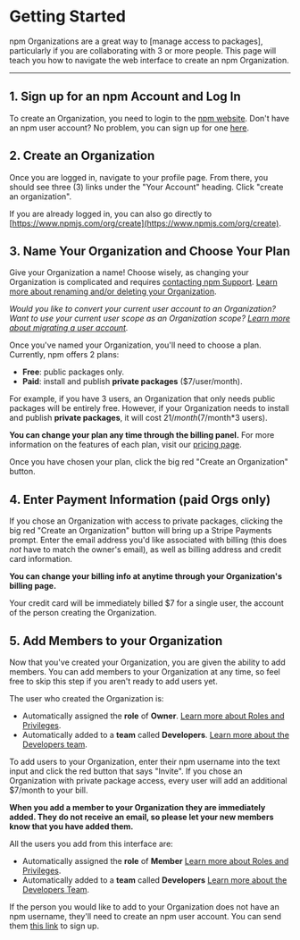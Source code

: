 # Getting Started

npm Organizations are a great way to [manage access to packages], particularly
if you are collaborating with 3 or more people. This page will teach you how to
navigate the web interface to create an npm Organization.

<hr/>


## 1. Sign up for an npm Account and Log In

To create an Organization, you need to login to the [npm website]. Don't have
an npm user account? No problem, you can sign up for one [here][1].

## 2. Create an Organization

Once you are logged in, navigate to your profile page. From there, you
should see three (3) links under the "Your Account" heading. Click
"create an organization".

If you are already logged in, you can also go directly to
[https://www.npmjs.com/org/create](https://www.npmjs.com/org/create).

## 3. Name Your Organization and Choose Your Plan

Give your Organization a name! Choose wisely, as changing your Organization
is complicated and requires [contacting npm Support]. 
[Learn more about renaming and/or deleting your Organization].

*Would you like to convert your current user account to an Organization?
Want to use your current user scope as an Organization scope?
[Learn more about migrating a user account].*

Once you've named your Organization, you'll need to choose a plan.
Currently, npm offers 2 plans:

  - **Free**: public packages only.
  - **Paid**: install and publish **private packages** ($7/user/month).

For example, if you have 3 users, an Organization that only needs public 
packages will be entirely free. However, if your Organization needs to
install and publish **private packages**, it will cost $21/month 
($7/month*3 users).

**You can change your plan any time through the billing panel.** For
more information on the features of each plan, visit our [pricing page].

Once you have chosen your plan, click the big red "Create an Organization"
button.

## 4. Enter Payment Information (paid Orgs only)

If you chose an Organization with access to private packages, clicking the
big red "Create an Organization" button will bring up a Stripe Payments
prompt. Enter the email address you'd like associated with billing (this
does *not* have to match the owner's email), as well as billing address
and credit card information.

**You can change your billing info at anytime through your Organization's
billing page.**

Your credit card will be immediately billed $7 for a single user, the
account of the person creating the Organization. 


## 5. Add Members to your Organization

Now that you've created your Organization, you are given the ability to add
members. You can add members to your Organization at any time, so feel free
to skip this step if you aren't ready to add users yet.

The user who created the Organization is:

- Automatically assigned the **role** of **Owner**. 
  [Learn more about Roles and Privileges].
- Automatically added to a **team** called **Developers**. 
  [Learn more about the Developers team].

To add users to your Organization, enter their npm username into the text
input and click the red button that says "Invite". If you chose an
Organization with private package access, every user will add an 
additional $7/month to your bill.

**When you add a member to your Organization they are immediately added. They
do not receive an email, so please let your new members know that you have added
them.**

All the users you add from this interface are:

- Automatically assigned the **role** of **Member**
  [Learn more about Roles and Privileges].
- Automatically added to a **team** called **Developers**
  [Learn more about the Developers Team].

If the person you would like to add to your Organization does not have an
npm username, they'll need to create an npm user account. You can send them
[this link][1] to sign up.

[npm website]: https://www.npmjs.com
[pricing page]: https://www.npmjs.com/pricing
[contacting npm Support]: https://www.npmjs.com//support
[Learn more about Roles and Privileges]: /roles-and-privileges.md
[Learn more about the Developers Team]: /the-developers-team.md
[Learn more about migrating a user account]: /migrating-a-user-account.md
[Learn more about renaming and/or deleting your Organization]: renaming-and-or-deleting-an-org.md 
[1]: https://www.npmjs.com/signup

